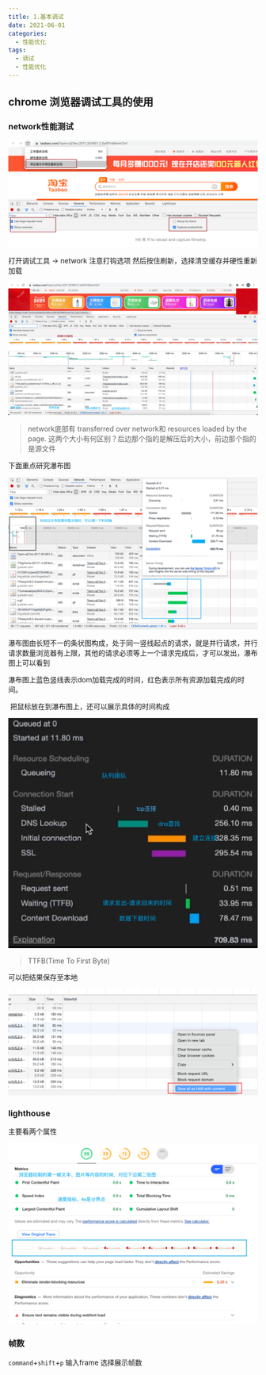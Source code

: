 ```yaml
---
title: 1.基本调试
date: 2021-06-01
categories: 
  - 性能优化
tags: 
  - 调试
  - 性能优化
---
```

## chrome 浏览器调试工具的使用

### network性能测试

![image-20210118103539289](assets/基础调试/image-20210118103539289.png)

打开调试工具 -> network 注意打钩选项 然后按住刷新，选择清空缓存并硬性重新加载

![image-20210118104323123](assets/基础调试/image-20210118104323123.png)

> network底部有 transferred over network和 resources loaded by the page. 这两个大小有何区别？后边那个指的是解压后的大小，前边那个指的是源文件

下面重点研究瀑布图

![image-20210118104749352](assets/基础调试/image-20210118104749352.png)

  瀑布图由长短不一的条状图构成，处于同一竖线起点的请求，就是并行请求，并行请求数量浏览器有上限，其他的请求必须等上一个请求完成后，才可以发出，瀑布图上可以看到

​ 瀑布图上蓝色竖线表示dom加载完成的时间，红色表示所有资源加载完成的时间。

​ 把鼠标放在到瀑布图上，还可以展示具体的时间构成

![image-20210118105340061](assets/基础调试/image-20210118105340061.png)

> TTFB(Time To First Byte)

可以把结果保存至本地

![image-20210118110952135](assets/基础调试/image-20210118110952135.png)

### lighthouse

主要看两个属性

![image-20210118110414575](assets/基础调试/image-20210118110414575.png)

### 帧数

`command`+`shift`+`p`  输入frame 选择展示帧数
